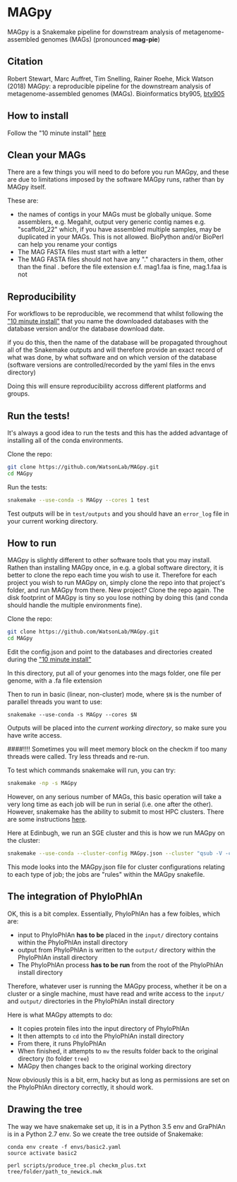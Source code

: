 # MAGpy
MAGpy is a Snakemake pipeline for downstream analysis of metagenome-assembled genomes (MAGs) (pronounced **mag-pie**)

## Citation

Robert Stewart, Marc Auffret, Tim Snelling, Rainer Roehe, Mick Watson (2018) MAGpy: a reproducible pipeline for the downstream analysis of metagenome-assembled genomes (MAGs). Bioinformatics bty905, [bty905](https://doi.org/10.1093/bioinformatics/bty905)

## How to install

Follow the "10 minute install" [here](https://github.com/WatsonLab/MAGpy/blob/master/install.md)

## Clean your MAGs

There are a few things you will need to do before you run MAGpy, and these are due to limitations imposed by the software MAGpy runs, rather than by MAGpy itself.  

These are:

* the names of contigs in your MAGs must be globally unique.  Some assemblers, e.g. Megahit, output very generic contig names e.g. "scaffold_22" which, if you have assembled multiple samples, may be duplicated in your MAGs.  This is not allowed.  BioPython and/or BioPerl can help you rename your contigs
* The MAG FASTA files must start with a letter
* The MAG FASTA files should not have any "." characters in them, other than the final . before the file extension e.f. mag1.faa is fine, mag.1.faa is not

## Reproducibility

For workflows to be reproducible, we recommend that whilst following the ["10 minute install"](https://github.com/WatsonLab/MAGpy/blob/master/install.md) that you name the downloaded databases with the database version and/or the database download date.

if you do this, then the name of the database will be propagated throughout all of the Snakemake outputs and will therefore provide an exact record of what was done, by what software and on which version of the database (software versions are controlled/recorded by the yaml files in the envs directory)

Doing this will ensure reproducibility accross different platforms and groups.

## Run the tests!

It's always a good idea to run the tests and this has the added advantage of installing all of the conda environments.

Clone the repo:

```sh
git clone https://github.com/WatsonLab/MAGpy.git
cd MAGpy
```

Run the tests:

```sh
snakemake --use-conda -s MAGpy --cores 1 test
```

Test outputs will be in ```test/outputs``` and you should have an ```error_log``` file in your current working directory.

## How to run

MAGpy is slightly different to other software tools that you may install.  Rathen than installing MAGpy once, in e.g. a global software directory, it is better to clone the repo each time you wish to use it.  Therefore for each project you wish to run MAGpy on, simply clone the repo into that project's folder, and run MAGpy from there.  New project?  Clone the repo again.  The disk footprint of MAGpy is tiny so you lose nothing by doing this (and conda should handle the multiple environments fine).

Clone the repo:

```sh
git clone https://github.com/WatsonLab/MAGpy.git
cd MAGpy
```

Edit the config.json and point to the databases and directories created during the ["10 minute install"](https://github.com/WatsonLab/MAGpy/blob/master/install.md)

In this directory, put all of your genomes into the mags folder, one file per genome, with a .fa file extension

Then to run in basic (linear, non-cluster) mode, where `$N` is the number of parallel threads you want to use:

```
snakemake --use-conda -s MAGpy --cores $N
```

Outputs will be placed into the *current working directory*, so make sure you have write access.

####!!!! Sometimes you will meet memory block on the checkm if too many threads were called. Try less threads and re-run.

To test which commands snakemake will run, you can try:

```sh
snakemake -np -s MAGpy
```

However, on any serious number of MAGs, this basic operation will take a very long time as each job will be run in serial (i.e. one after the other).  However, snakemake has the ability to submit to most HPC clusters.  There are some instructions [here](http://snakemake.readthedocs.io/en/stable/tutorial/additional_features.html#cluster-execution).  

Here at Edinbugh, we run an SGE cluster and this is how we run MAGpy on the cluster:

```sh
snakemake --use-conda --cluster-config MAGpy.json --cluster "qsub -V -cwd -pe sharedmem {cluster.core} -l h_rt= {cluster.time} -l h_vmem={cluster.vmem} -P {cluster.proj}" --jobs 1000
```

This mode looks into the MAGpy.json file for cluster configurations relating to each type of job; the jobs are "rules" within the MAGpy snakefile.


## The integration of PhyloPhlAn

OK, this is a bit complex.  Essentially, PhyloPhlAn has a few foibles, which are:

* input to PhyloPhlAn **has to be** placed in the ```input/``` directory contains within the PhyloPhlAn install directory
* output from PhyloPhlAn is written to the ```output/``` directory within the PhyloPhlAn install directory
* The PhyloPhlAn process **has to be run** from the root of the PhyloPhlAn install directory

Therefore, whatever user is running the MAGpy process, whether it be on a cluster or a single machine, must have read and write access to the ```input/``` and ```output/``` directories in the PhyloPhlAn install directory

Here is what MAGpy attempts to do:

* It copies protein files into the input directory of PhyloPhlAn
* It then attempts to ```cd``` into the PhyloPhlAn install directory
* From there, it runs PhyloPhlAn
* When finished, it attempts to ```mv``` the results folder back to the original directory (to folder ```tree```)
* MAGpy then changes back to the original working directory

Now obviously this is a bit, erm, hacky but as long as permissions are set on the PhyloPhlAn directory correctly, it should work.

## Drawing the tree

The way we have snakemake set up, it is in a Python 3.5 env and GraPhlAn is in a Python 2.7 env.  So we create the tree outside of Snakemake:

```
conda env create -f envs/basic2.yaml
source activate basic2

perl scripts/produce_tree.pl checkm_plus.txt tree/folder/path_to_newick.nwk
```


